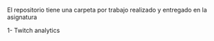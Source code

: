 El repositorio tiene una carpeta por trabajo realizado y entregado en la asignatura

1- Twitch analytics
